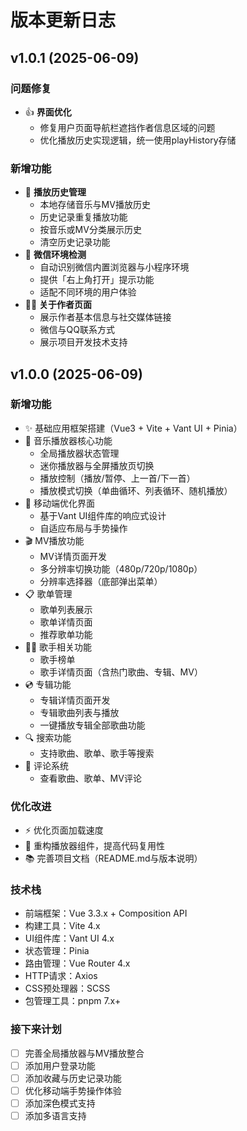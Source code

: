 # 版本更新日志

## v1.0.1 (2025-06-09)

### 问题修复
- 👍 **界面优化**
  - 修复用户页面导航栏遮挡作者信息区域的问题
  - 优化播放历史实现逻辑，统一使用playHistory存储

### 新增功能
- 💾 **播放历史管理**
  - 本地存储音乐与MV播放历史
  - 历史记录重复播放功能
  - 按音乐或MV分类展示历史
  - 清空历史记录功能
- 📱 **微信环境检测**
  - 自动识别微信内置浏览器与小程序环境
  - 提供「右上角打开」提示功能
  - 适配不同环境的用户体验
- 👨‍💻 **关于作者页面**
  - 展示作者基本信息与社交媒体链接
  - 微信与QQ联系方式
  - 展示项目开发技术支持

## v1.0.0 (2025-06-09)

### 新增功能
- ✨ 基础应用框架搭建（Vue3 + Vite + Vant UI + Pinia）
- 🎵 音乐播放器核心功能
  - 全局播放器状态管理
  - 迷你播放器与全屏播放页切换
  - 播放控制（播放/暂停、上一首/下一首）
  - 播放模式切换（单曲循环、列表循环、随机播放）
- 📱 移动端优化界面
  - 基于Vant UI组件库的响应式设计
  - 自适应布局与手势操作
- 🎬 MV播放功能
  - MV详情页面开发
  - 多分辨率切换功能（480p/720p/1080p）
  - 分辨率选择器（底部弹出菜单）
- 📋 歌单管理
  - 歌单列表展示
  - 歌单详情页面
  - 推荐歌单功能
- 👨‍🎤 歌手相关功能
  - 歌手榜单
  - 歌手详情页面（含热门歌曲、专辑、MV）
- 💿 专辑功能
  - 专辑详情页面开发
  - 专辑歌曲列表与播放
  - 一键播放专辑全部歌曲功能
- 🔍 搜索功能
  - 支持歌曲、歌单、歌手等搜索
- 💬 评论系统
  - 查看歌曲、歌单、MV评论

### 优化改进
- ⚡️ 优化页面加载速度
- 🔧 重构播放器组件，提高代码复用性
- 📚 完善项目文档（README.md与版本说明）

### 技术栈
- 前端框架：Vue 3.3.x + Composition API
- 构建工具：Vite 4.x
- UI组件库：Vant UI 4.x
- 状态管理：Pinia
- 路由管理：Vue Router 4.x
- HTTP请求：Axios
- CSS预处理器：SCSS
- 包管理工具：pnpm 7.x+

### 接下来计划
- [ ] 完善全局播放器与MV播放整合
- [ ] 添加用户登录功能
- [ ] 添加收藏与历史记录功能
- [ ] 优化移动端手势操作体验
- [ ] 添加深色模式支持
- [ ] 添加多语言支持
